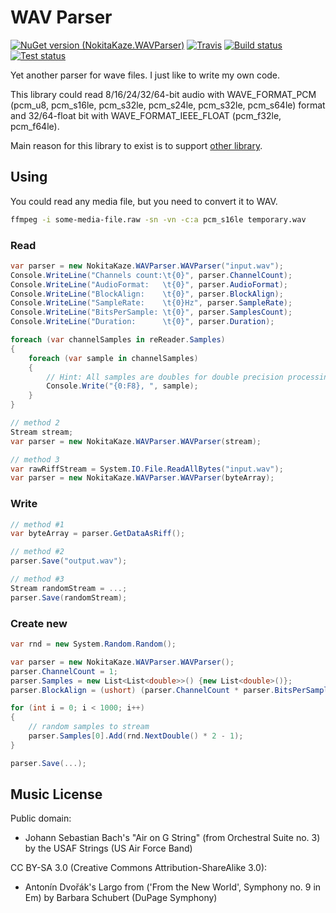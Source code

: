 # WAV Parser
[![NuGet version (NokitaKaze.WAVParser)](https://img.shields.io/nuget/v/NokitaKaze.WAVParser.svg?style=flat)](https://www.nuget.org/packages/NokitaKaze.WAVParser/)
[![Travis](https://img.shields.io/travis/nokitakaze/dotnet-wavparser.svg)](https://travis-ci.org/nokitakaze/dotnet-wavparser)
[![Build status](https://ci.appveyor.com/api/projects/status/3fgpod9vvmgu45v8/branch/master?svg=true)](https://ci.appveyor.com/project/nokitakaze/dotnet-wavparser/branch/master)
[![Test status](https://img.shields.io/appveyor/tests/nokitakaze/dotnet-wavparser.svg)](https://ci.appveyor.com/project/nokitakaze/dotnet-wavparser/branch/master)
<!-- [![Downloads](https://img.shields.io/nuget/dt/NokitaKaze.WAVParser.svg)](https://www.nuget.org/packages/NokitaKaze.WAVParser) -->

Yet another parser for wave files. I just like to write my own code.

This library could read 8/16/24/32/64-bit audio with WAVE_FORMAT_PCM (pcm_u8, pcm_s16le, pcm_s32le, pcm_s24le, pcm_s32le, pcm_s64le) format and 32/64-float bit with WAVE_FORMAT_IEEE_FLOAT (pcm_f32le, pcm_f64le).

Main reason for this library to exist is to support [other library](https://github.com/nokitakaze/VSTAudioProcessor).

## Using

You could read any media file, but you need to convert it to WAV.
```bash
ffmpeg -i some-media-file.raw -sn -vn -c:a pcm_s16le temporary.wav
```

### Read
```csharp
var parser = new NokitaKaze.WAVParser.WAVParser("input.wav");
Console.WriteLine("Channels count:\t{0}", parser.ChannelCount);
Console.WriteLine("AudioFormat:   \t{0}", parser.AudioFormat);
Console.WriteLine("BlockAlign:    \t{0}", parser.BlockAlign);
Console.WriteLine("SampleRate:    \t{0}Hz", parser.SampleRate);
Console.WriteLine("BitsPerSample: \t{0}", parser.SamplesCount);
Console.WriteLine("Duration:      \t{0}", parser.Duration);

foreach (var channelSamples in reReader.Samples)
{
    foreach (var sample in channelSamples)
    {
        // Hint: All samples are doubles for double precision processing
        Console.Write("{0:F8}, ", sample);
    }
}
```

```csharp
// method 2
Stream stream;
var parser = new NokitaKaze.WAVParser.WAVParser(stream);

// method 3
var rawRiffStream = System.IO.File.ReadAllBytes("input.wav");
var parser = new NokitaKaze.WAVParser.WAVParser(byteArray);
```

### Write
```csharp
// method #1
var byteArray = parser.GetDataAsRiff();

// method #2
parser.Save("output.wav");

// method #3
Stream randomStream = ...;
parser.Save(randomStream);
```

### Create new
```csharp
var rnd = new System.Random.Random();

var parser = new NokitaKaze.WAVParser.WAVParser();
parser.ChannelCount = 1;
parser.Samples = new List<List<double>>() {new List<double>()};
parser.BlockAlign = (ushort) (parser.ChannelCount * parser.BitsPerSample / 8);

for (int i = 0; i < 1000; i++)
{
    // random samples to stream
    parser.Samples[0].Add(rnd.NextDouble() * 2 - 1);
}

parser.Save(...);
```

## Music License
Public domain: 
- Johann Sebastian Bach's "Air on G String" (from Orchestral Suite no. 3) by the USAF Strings (US Air Force Band)

CC BY-SA 3.0 (Creative Commons Attribution-ShareAlike 3.0):
- Antonín Dvořák's Largo from ('From the New World', Symphony no. 9 in Em) by Barbara Schubert (DuPage Symphony)
